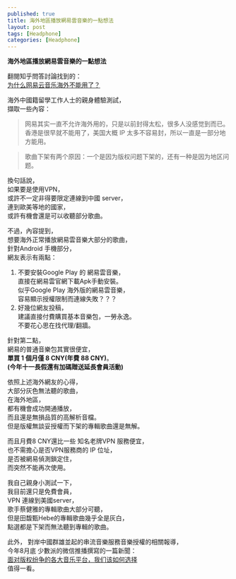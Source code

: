 ```yaml
---
published: true
title: 海外地區播放網易雲音樂的一點想法
layout: post
tags: [Headphone]
categories: [Headphone]
---
```


**海外地區播放網易雲音樂的一點想法**  
  
翻閱知乎問答討論找到的：  
[为什么网易云音乐海外不能用了？][1]  
  
海外中國籍留學工作人士的親身體驗測試，  
擷取一些內容：

> 网易其实一直不允许海外用的，只是以前封得太松，很多人没感觉到而已。香港是很早就不能用了，美国大概 IP 太多不容易封，所以一直是一部分地方能用。

> 歌曲下架有两个原因：一个是因为版权问题下架的，还有一种是因为地区问题。  

換句話說，  
如果要是使用VPN，  
或許不一定非得要限定連線到中國 server，  
連到歐美等地的國家，  
或許有機會還是可以收聽部分歌曲。  
  
不過，內容提到，  
想要海外正常播放網易雲音樂大部分的歌曲，  
針對Android 手機部分，  
網友表示有兩點：  

1. 不要安裝Google Play 的 網易雲音樂，  
   直接在網易雲官網下載Apk手動安裝。  
   似乎Google Play 海外版的網易雲音樂，  
   容易顯示授權限制而連線失敗？？？  
2. 好幾位網友投稿，  
   建議直接付費購買基本音樂包，一勞永逸。  
   不要花心思在找代理/翻牆。  
  
針對第二點，      
網易的普通音樂包其實很便宜，  
**單買 1 個月僅 8  CNY(年費 88 CNY)**。  
**(今年十一長假還有加碼贈送延長會員活動)**  
  
依照上述海外網友的心得，  
大部分灰色無法聽的歌曲，  
在海外地區，  
都有機會成功開通播放，  
而且還是無損品質的高解析音檔。  
但是版權無談妥授權而下架的專輯歌曲還是無解。    

而且月費8 CNY還比一些 知名老牌VPN 服務便宜，  
也不需擔心是否VPN服務商的 IP 位址，  
是否被網易偵測鎖定住，  
而突然不能再次使用。  
  
我自己親身小測試一下，  
我目前還只是免費會員，  
VPN 連線到美國server，  
歌手蔡健雅的專輯歌曲大部分可聽，  
但是田馥甄Hebe的專輯歌曲幾乎全是灰白，  
點選都是下架而無法聽到專輯的歌曲。  

此外， 
對岸中國群雄並起的串流音樂服務音樂授權的相關報導，  
今年8月底 少數派的微信推播撰寫的一篇新聞：  
[面对版权纷争的各大音乐平台，我们该如何选择][2]  
值得一看。  

[1]: 为什么网易云音乐海外不能用了？
[2]: https://mp.weixin.qq.com/s?__biz=MjM5NDU1NTE5NA==&mid=2712709990&idx=1&sn=104709a1ad0b91addaeae962dea4da3a&scene=0
